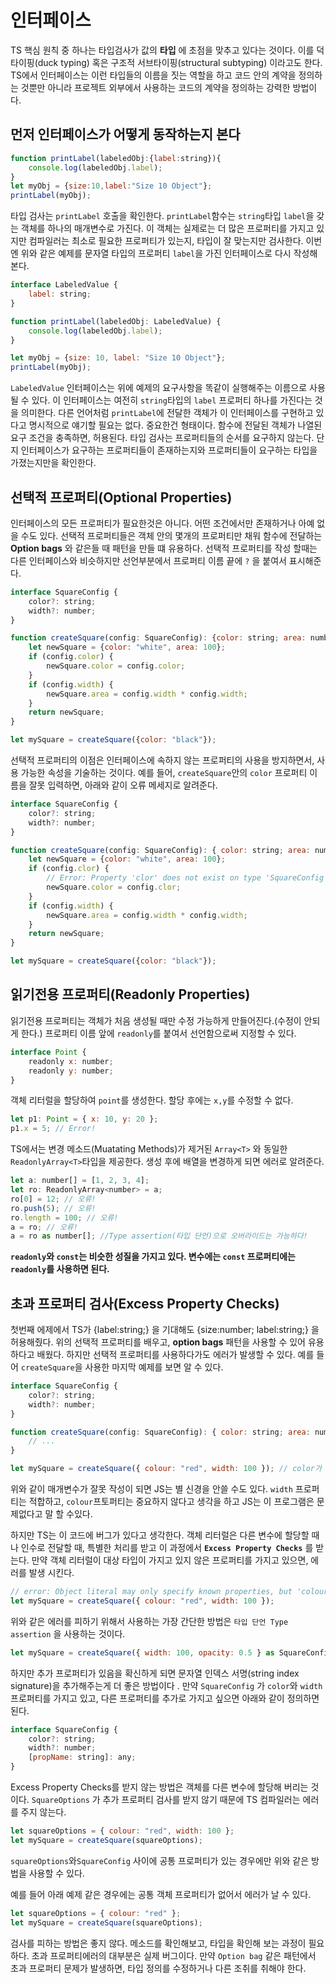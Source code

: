 # 인터페이스

TS 핵심 원칙 중 하나는 타입검사가 값의 **타입** 에 초점을 맞추고 있다는 것이다.
이를 덕타이핑(duck typing) 혹은 구조적 서브타이핑(structural subtyping) 이라고도 한다.
TS에서 인터페이스는 이런 타입들의 이름을 짓는 역할을 하고 코드 안의 계약을 정의하는 것뿐만 아니라 프로젝트 외부에서 사용하는 코드의 계약을 정의하는 강력한 방법이다.

## 먼저 인터페이스가 어떻게 동작하는지 본다
```Javascript
function printLabel(labeledObj:{label:string}){
    console.log(labeledObj.label);
}
let myObj = {size:10,label:"Size 10 Object"};
printLabel(myObj);
```
타입 검사는 ```printLabel``` 호출을 확인한다. ```printLabel```함수는 ```string```타입 ```label```을 갖는 객체를 하나의 매개변수로 가진다. 이 객체는 실제로는 더 많은 프로퍼티를 가지고 있지만
컴파일러는 최소로 필요한 프로퍼티가 있는지, 타입이 잘 맞는지만 검사한다.
이번엔 위와 같은 예제를 문자열 타입의 프로퍼티 ```label```을 가진 인터페이스로 다시 작성해 본다.
```Javascript
interface LabeledValue {
    label: string;
}

function printLabel(labeledObj: LabeledValue) {
    console.log(labeledObj.label);
}

let myObj = {size: 10, label: "Size 10 Object"};
printLabel(myObj);
```
```LabeledValue``` 인터페이스는 위에 예제의 요구사항을 똑같이 실행해주는 이름으로 사용될 수 있다. 이 인터페이스는 여전히 ```string```타입의 ```label``` 프로퍼티 하나를 가진다는 것을 의미한다.
다른 언어처럼 ```printLabel```에 전달한 객체가 이 인터페이스를 구현하고 있다고 명시적으로 얘기할 필요는 없다. 중요한건 형태이다. 함수에 전달된 객체가 나열된 요구 조건을 충족하면, 허용된다.
타입 검사는 프로퍼티들의 순서를 요구하지 않는다. 단지 인터페이스가 요구하는 프로퍼티들이 존재하는지와 프로퍼티들이 요구하는 타입을 가졌는지만을 확인한다.

## 선택적 프로퍼티(Optional Properties)

인터페이스의 모든 프로퍼티가 필요한것은 아니다. 어떤 조건에서만 존재하거나 아예 없을 수도 있다. 선택적 프로퍼티들은 객체 안의 몇개의 프로퍼티만 채워 함수에 전달하는 **Option bags** 와 같은들 때
패턴을 만들 떄 유용하다.
선택적 프로퍼티를 작성 할때는 다른 인터페이스와 비슷하지만 선언부분에서 프로퍼티 이름 끝에 ```?``` 을 붙여서 표시해준다.
```Javascript
interface SquareConfig {
    color?: string;
    width?: number;
}

function createSquare(config: SquareConfig): {color: string; area: number} {
    let newSquare = {color: "white", area: 100};
    if (config.color) {
        newSquare.color = config.color;
    }
    if (config.width) {
        newSquare.area = config.width * config.width;
    }
    return newSquare;
}

let mySquare = createSquare({color: "black"});
```
선택적 프로퍼티의 이점은 인터페이스에 속하지 않는 프로퍼티의 사용을 방지하면서, 사용 가능한 속성을 기술하는 것이다. 예를 들어, ```createSquare```안의 ```color``` 프로퍼티 이름을 잘못
입력하면, 아래와 같이 오류 메세지로 알려준다.
```Javascript
interface SquareConfig {
    color?: string;
    width?: number;
}

function createSquare(config: SquareConfig): { color: string; area: number } {
    let newSquare = {color: "white", area: 100};
    if (config.clor) {
        // Error: Property 'clor' does not exist on type 'SquareConfig'
        newSquare.color = config.clor;
    }
    if (config.width) {
        newSquare.area = config.width * config.width;
    }
    return newSquare;
}

let mySquare = createSquare({color: "black"});
```
## 읽기전용 프로퍼티(Readonly Properties)

읽기전용 프로퍼티는 객체가 처음 생성될 때만 수정 가능하게 만들어진다.(수정이 안되게 한다.) 프로퍼티 이름 앞에 ```readonly```를 붙여서 선언함으로써 지정할 수 있다.
```Javascript
interface Point {
    readonly x: number;
    readonly y: number;
}
```
객체 리터럴을 할당하여 ```point```를 생성한다. 할당 후에는 ```x,y```를 수정할 수 없다.
```Javascript
let p1: Point = { x: 10, y: 20 };
p1.x = 5; // Error!
```
TS에서는 변경 메소드(Muatating Methods)가 제거된 ```Array<T>``` 와 동일한 ```ReadonlyArray<T>```타입을 제공한다. 생성 후에 배열을 변경하게 되면 에러로 알려준다.
```Javascript
let a: number[] = [1, 2, 3, 4];
let ro: ReadonlyArray<number> = a;
ro[0] = 12; // 오류!
ro.push(5); // 오류!
ro.length = 100; // 오류!
a = ro; // 오류!
a = ro as number[]; //Type assertion(타입 단언)으로 오버라이드는 가능하다!
```
**```readonly```와 ```const```는 비슷한 성질을 가지고 있다. 변수에는 ```const``` 프로퍼티에는 ```readonly```를 사용하면 된다.**

## 초과 프로퍼티 검사(Excess Property Checks)

첫번째 에제에서 TS가 {label:string;} 을 기대해도 {size:number; label:string;} 을 허용해줬다. 위의 선택적 프로퍼티를 배우고, **option bags** 패턴을 사용할 수 있어 유용하다고 배웠다.
하지만 선택적 프로퍼티를 사용하다가도 에러가 발생할 수 있다. 예를 들어 ```createSquare```을 사용한 마지막 예제를 보면 알 수 있다.
```Javascript
interface SquareConfig {
    color?: string;
    width?: number;
}

function createSquare(config: SquareConfig): { color: string; area: number } {
    // ...
}

let mySquare = createSquare({ colour: "red", width: 100 }); // color가 아닌 colour로 전달되었다.
```
위와 같이 매개변수가 잘못 작성이 되면 JS는 별 신경을 안쓸 수도 있다. 
```width``` 프로퍼티는 적합하고, ```colour```프토퍼티는 중요하지 않다고 생각을 하고 JS는 이 프로그램은 문제없다고 말 할 수있다.

하지만 TS는 이 코드에 버그가 있다고 생각한다. 객체 리터럴은 다른 변수에 할당할 때나 인수로 전달할 때, 특별한 처리를 받고 이 과정에서 **```Excess Property Checks```** 를 받는다.
만약 객체 리터럴이 대상 타입이 가지고 있지 않은 프로퍼티를 가지고 있으면, 에러를 발생 시킨다.
```Javascript
// error: Object literal may only specify known properties, but 'colour' does not exist in type 'SquareConfig'. Did you mean to write 'color'?
let mySquare = createSquare({ colour: "red", width: 100 });
```
위와 같은 에러를 피하기 위해서 사용하는 가장 간단한 방법은 ```타입 단언 Type assertion``` 을 사용하는 것이다.
```Javascript
let mySquare = createSquare({ width: 100, opacity: 0.5 } as SquareConfig);
```
하지만 추가 프로퍼티가 있음을 확신하게 되면 문자열 인덱스 서명(string index signature)을 추가해주는게 더 좋은 방법이다 .
만약 ```SquareConfig``` 가 ```color```와 ```width``` 프로퍼티를 가지고 있고, 다른 프로퍼티를 추가로 가지고 싶으면 아래와 같이 정의하면 된다.
```Javascript
interface SquareConfig {
    color?: string;
    width?: number;
    [propName: string]: any;
}
```
Excess Property Checks를 받지 않는 방법은 객체를 다른 변수에 할당해 버리는 것이다. ```SquareOptions``` 가 추가 프로퍼티 검사를 받지 않기 때문에 TS 컴파일러는 에러를 주지 않는다.
```Javascript
let squareOptions = { colour: "red", width: 100 };
let mySquare = createSquare(squareOptions);
```
```squareOptions```와```SquareConfig``` 사이에 공통 프로퍼티가 있는 경우에만 위와 같은 방법을 사용할 수 있다.

예를 들어 아래 예제 같은 경우에는 공통 객체 프로퍼티가 없어서 에러가 날 수 있다.
```Javascript
let squareOptions = { colour: "red" };
let mySquare = createSquare(squareOptions);
```
검사를 피하는 방법은 좋지 않다. 메소드를 확인해보고, 타입을 확인해 보는 과정이 필요하다.
초과 프로퍼티에러의 대부분은 실제 버그이다. 만약 ```Option bag``` 같은 패턴에서 초과 프로퍼티 문제가 발생하면, 타입 정의를 수정하거나 다른 조취를 취해야 한다.



























